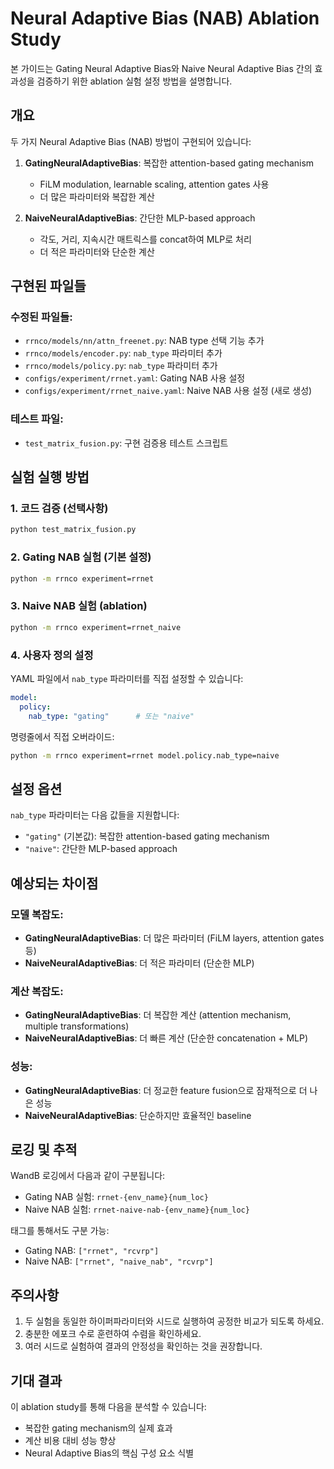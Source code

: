 # Neural Adaptive Bias (NAB) Ablation Study

본 가이드는 Gating Neural Adaptive Bias와 Naive Neural Adaptive Bias 간의 효과성을 검증하기 위한 ablation 실험 설정 방법을 설명합니다.

## 개요

두 가지 Neural Adaptive Bias (NAB) 방법이 구현되어 있습니다:

1. **GatingNeuralAdaptiveBias**: 복잡한 attention-based gating mechanism
   - FiLM modulation, learnable scaling, attention gates 사용
   - 더 많은 파라미터와 복잡한 계산

2. **NaiveNeuralAdaptiveBias**: 간단한 MLP-based approach
   - 각도, 거리, 지속시간 매트릭스를 concat하여 MLP로 처리
   - 더 적은 파라미터와 단순한 계산

## 구현된 파일들

### 수정된 파일들:
- `rrnco/models/nn/attn_freenet.py`: NAB type 선택 기능 추가
- `rrnco/models/encoder.py`: `nab_type` 파라미터 추가
- `rrnco/models/policy.py`: `nab_type` 파라미터 추가
- `configs/experiment/rrnet.yaml`: Gating NAB 사용 설정
- `configs/experiment/rrnet_naive.yaml`: Naive NAB 사용 설정 (새로 생성)

### 테스트 파일:
- `test_matrix_fusion.py`: 구현 검증용 테스트 스크립트

## 실험 실행 방법

### 1. 코드 검증 (선택사항)
```bash
python test_matrix_fusion.py
```

### 2. Gating NAB 실험 (기본 설정)
```bash
python -m rrnco experiment=rrnet
```

### 3. Naive NAB 실험 (ablation)
```bash
python -m rrnco experiment=rrnet_naive
```

### 4. 사용자 정의 설정
YAML 파일에서 `nab_type` 파라미터를 직접 설정할 수 있습니다:

```yaml
model:
  policy:
    nab_type: "gating"      # 또는 "naive"
```

명령줄에서 직접 오버라이드:
```bash
python -m rrnco experiment=rrnet model.policy.nab_type=naive
```

## 설정 옵션

`nab_type` 파라미터는 다음 값들을 지원합니다:
- `"gating"` (기본값): 복잡한 attention-based gating mechanism
- `"naive"`: 간단한 MLP-based approach

## 예상되는 차이점

### 모델 복잡도:
- **GatingNeuralAdaptiveBias**: 더 많은 파라미터 (FiLM layers, attention gates 등)
- **NaiveNeuralAdaptiveBias**: 더 적은 파라미터 (단순한 MLP)

### 계산 복잡도:
- **GatingNeuralAdaptiveBias**: 더 복잡한 계산 (attention mechanism, multiple transformations)
- **NaiveNeuralAdaptiveBias**: 더 빠른 계산 (단순한 concatenation + MLP)

### 성능:
- **GatingNeuralAdaptiveBias**: 더 정교한 feature fusion으로 잠재적으로 더 나은 성능
- **NaiveNeuralAdaptiveBias**: 단순하지만 효율적인 baseline

## 로깅 및 추적

WandB 로깅에서 다음과 같이 구분됩니다:
- Gating NAB 실험: `rrnet-{env_name}{num_loc}`
- Naive NAB 실험: `rrnet-naive-nab-{env_name}{num_loc}`

태그를 통해서도 구분 가능:
- Gating NAB: `["rrnet", "rcvrp"]`
- Naive NAB: `["rrnet", "naive_nab", "rcvrp"]`

## 주의사항

1. 두 실험을 동일한 하이퍼파라미터와 시드로 실행하여 공정한 비교가 되도록 하세요.
2. 충분한 에포크 수로 훈련하여 수렴을 확인하세요.
3. 여러 시드로 실험하여 결과의 안정성을 확인하는 것을 권장합니다.

## 기대 결과

이 ablation study를 통해 다음을 분석할 수 있습니다:
- 복잡한 gating mechanism의 실제 효과
- 계산 비용 대비 성능 향상
- Neural Adaptive Bias의 핵심 구성 요소 식별 